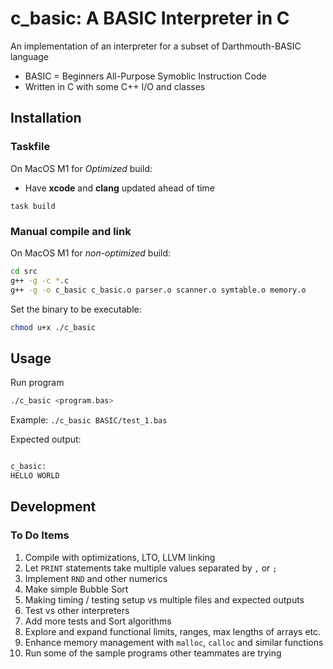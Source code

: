 # c_basic: A BASIC Interpreter in C

An implementation of an interpreter for a subset of Darthmouth-BASIC language

* BASIC = Beginners All-Purpose Symoblic Instruction Code
* Written in C with some C++ I/O and classes

## Installation

### Taskfile

On MacOS M1 for _Optimized_ build:

* Have __xcode__ and __clang__ updated ahead of time

`task build`

### Manual compile and link

On MacOS M1 for _non-optimized_ build:

```bash
cd src
g++ -g -c *.c
g++ -g -o c_basic c_basic.o parser.o scanner.o symtable.o memory.o
```

Set the binary to be executable:

```bash
chmod u+x ./c_basic
```

## Usage

Run program

```bash
./c_basic <program.bas>
```

Example: `./c_basic BASIC/test_1.bas`

Expected output:

```bash

c_basic:
HELLO WORLD

```

## Development

### To Do Items

1. Compile with optimizations, LTO, LLVM linking
2. Let `PRINT` statements take multiple values separated by `,` or `;`
3. Implement `RND` and other numerics
4. Make simple Bubble Sort
5. Making timing / testing setup vs multiple files and expected outputs
6. Test vs other interpreters
7. Add more tests and Sort algorithms
8. Explore and expand functional limits, ranges, max lengths of arrays etc.
9. Enhance memory management with `malloc`, `calloc` and similar functions
10. Run some of the sample programs other teammates are trying
